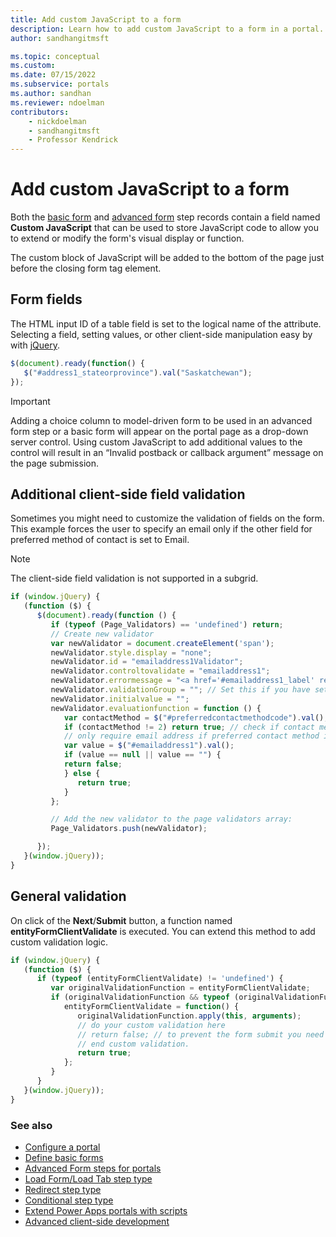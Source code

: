 ```yaml
---
title: Add custom JavaScript to a form
description: Learn how to add custom JavaScript to a form in a portal.
author: sandhangitmsft

ms.topic: conceptual
ms.custom: 
ms.date: 07/15/2022
ms.subservice: portals
ms.author: sandhan
ms.reviewer: ndoelman
contributors:
    - nickdoelman
    - sandhangitmsft
    - Professor Kendrick
---
```


# Add custom JavaScript to a form

Both the [basic form](entity-forms.md) and [advanced form](web-form-properties.md) step records contain a field named **Custom JavaScript** that can be used to store JavaScript code to allow you to extend or modify the form's visual display or function.

The custom block of JavaScript will be added to the bottom of the page just before the closing form tag element.

## Form fields

The HTML input ID of a table field is set to the logical name of the attribute. Selecting a field, setting values, or other client-side manipulation easy by with [jQuery](https://jquery.com/).  

```JavaScript
$(document).ready(function() {
   $("#address1_stateorprovince").val("Saskatchewan");
});
```

> [!Important]
> Adding a choice column to model-driven form to be used in an advanced form step or a basic form will appear on the portal page as a drop-down server control. Using custom JavaScript to add additional values to the control will result in an “Invalid postback or callback argument” message on the page submission.

## Additional client-side field validation
Sometimes you might need to customize the validation of fields on the form. This example forces the user to specify an email only if the other field for preferred method of contact is set to Email.

> [!NOTE]
> The client-side field validation is not supported in a subgrid.

```JavaScript
if (window.jQuery) {
   (function ($) {
      $(document).ready(function () {
         if (typeof (Page_Validators) == 'undefined') return;
         // Create new validator
         var newValidator = document.createElement('span');
         newValidator.style.display = "none";
         newValidator.id = "emailaddress1Validator";
         newValidator.controltovalidate = "emailaddress1";
         newValidator.errormessage = "<a href='#emailaddress1_label' referencecontrolid='emailaddress1 ' onclick='javascript:scrollToAndFocus(\"emailaddress1 _label\",\" emailaddress1 \");return false;'>Email is a required field.</a>";
         newValidator.validationGroup = ""; // Set this if you have set ValidationGroup on the form
         newValidator.initialvalue = "";
         newValidator.evaluationfunction = function () {
            var contactMethod = $("#preferredcontactmethodcode").val();
            if (contactMethod != 2) return true; // check if contact method is not 'Email'.
            // only require email address if preferred contact method is email.
            var value = $("#emailaddress1").val();
            if (value == null || value == "") {
            return false;
            } else {
               return true;
            }
         };

         // Add the new validator to the page validators array:
         Page_Validators.push(newValidator);

      });
   }(window.jQuery));
}
```

## General validation

On click of the **Next**/**Submit** button, a function named **entityFormClientValidate** is executed. You can extend this method to add custom validation logic.

```JavaScript
if (window.jQuery) {
   (function ($) {
      if (typeof (entityFormClientValidate) != 'undefined') {
         var originalValidationFunction = entityFormClientValidate;
         if (originalValidationFunction && typeof (originalValidationFunction) == "function") {
            entityFormClientValidate = function() {
               originalValidationFunction.apply(this, arguments);
               // do your custom validation here
               // return false; // to prevent the form submit you need to return false
               // end custom validation.
               return true;
            };
         }
      }
   }(window.jQuery));
}
```

### See also

- [Configure a portal](configure-portal.md)  
- [Define basic forms](entity-forms.md)  
- [Advanced Form steps for portals](web-form-steps.md)  
- [Load Form/Load Tab step type](load-form-step.md)  
- [Redirect step type](add-redirect-step.md)  
- [Conditional step type](add-conditional-step.md)
- [Extend Power Apps portals with scripts](/learn/modules/extend-power-app-portals/3-portal-javascript)
- [Advanced client-side development](/learn/modules/extend-power-app-portals/5-advanced-portal-development)
